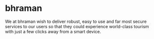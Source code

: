 # bhraman
We at bhraman wish to deliver robust, easy to use and far most secure services to our users so that they could experience world-class tourism with just a few clicks away from a smart device.
